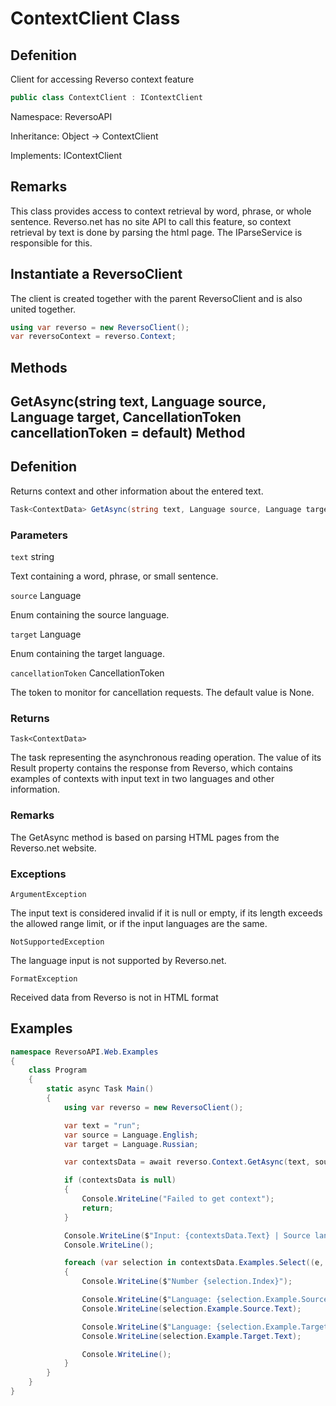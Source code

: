 # ContextClient Class

## Defenition

Client for accessing Reverso context feature

```csharp
public class ContextClient : IContextClient
```

Namespace: ReversoAPI

Inheritance: Object -> ContextClient

Implements: IContextClient  

## Remarks

This class provides access to context retrieval by word, phrase, or whole sentence. Reverso.net has no site API to call this feature, so context retrieval by text is done by parsing the html page. The IParseService<ContextData> is responsible for this. 

## Instantiate a ReversoClient

The client is created together with the parent ReversoClient and is also united together.

```csharp
using var reverso = new ReversoClient();
var reversoContext = reverso.Context;
```

## Methods

## GetAsync(string text, Language source, Language target, CancellationToken cancellationToken = default) Method
  
## Defenition
  
Returns context and other information about the entered text.
  
```csharp
Task<ContextData> GetAsync(string text, Language source, Language target, CancellationToken cancellationToken = default);
```
### Parameters

`text` string 

Text containing a word, phrase, or small sentence.
  
`source` Language
  
Enum containing the source language.
  
`target` Language
  
Enum containing the target language.
  
`cancellationToken` CancellationToken

The token to monitor for cancellation requests. The default value is None.

### Returns
  
`Task<ContextData>`
  
The task representing the asynchronous reading operation. The value of its Result property contains the response from Reverso, which contains examples of contexts with input text in two languages and other information.
  
### Remarks

The GetAsync method is based on parsing HTML pages from the Reverso.net website.

### Exceptions
  
`ArgumentException`
  
The input text is considered invalid if it is null or empty, if its length exceeds the allowed range limit, or if the input languages are the same.
  
`NotSupportedException`
  
The language input is not supported by Reverso.net.
  
`FormatException`

Received data from Reverso is not in HTML format
  
## Examples
  
```csharp
namespace ReversoAPI.Web.Examples
{
    class Program
    {
        static async Task Main()
        {
            using var reverso = new ReversoClient();

            var text = "run";
            var source = Language.English;
            var target = Language.Russian;

            var contextsData = await reverso.Context.GetAsync(text, source, target);

            if (contextsData is null)
            {
                Console.WriteLine("Failed to get context");
                return;
            }

            Console.WriteLine($"Input: {contextsData.Text} | Source language: {contextsData.Source} | Target language: {contextsData.Target}");
            Console.WriteLine();

            foreach (var selection in contextsData.Examples.Select((e, i) => new { Index = i, Example = e }))
            {
                Console.WriteLine($"Number {selection.Index}");

                Console.WriteLine($"Language: {selection.Example.Source.Language}");
                Console.WriteLine(selection.Example.Source.Text);

                Console.WriteLine($"Language: {selection.Example.Target.Language}");
                Console.WriteLine(selection.Example.Target.Text);

                Console.WriteLine();
            }
        }
    }
}
```
  

